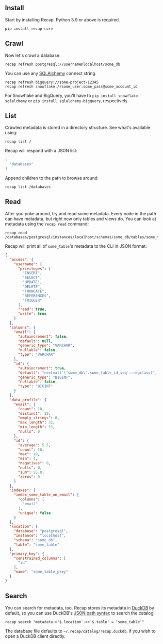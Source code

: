 ## Install

Start by installing Recap. Python 3.9 or above is required.

    pip install recap-core

## Crawl

Now let's crawl a database:

    recap refresh postgresql://username@localhost/some_db

You can use any [SQLAlchemy](https://docs.sqlalchemy.org/en/14/dialects/) connect string.

    recap refresh bigquery://some-project-12345
    recap refresh snowflake://some_user:some_pass@some_account_id

For Snowflake and BigQuery, you'll have to `pip install snowflake-sqlalchemy` or `pip install sqlalchemy-bigquery`, respectively.

## List

Crawled metadata is stored in a directory structure. See what's available using:

    recap list /

Recap will respond with a JSON list:

```json
[
  "databases"
]
```

Append children to the path to browse around:

    recap list /databases

## Read

After you poke around, try and read some metadata. Every node in the path can have metadata, but right now only tables and views do. You can look at metadata using the `recap read` command:

    recap read /databases/postgresql/instances/localhost/schemas/some_db/tables/some_table

Recap will print all of `some_table`'s metadata to the CLI in JSON format:

```json
{
  "access": {
    "username": {
      "privileges": [
        "INSERT",
        "SELECT",
        "UPDATE",
        "DELETE",
        "TRUNCATE",
        "REFERENCES",
        "TRIGGER"
      ],
      "read": true,
      "write": true
    }
  },
  "columns": {
    "email": {
      "autoincrement": false,
      "default": null,
      "generic_type": "VARCHAR",
      "nullable": false,
      "type": "VARCHAR"
    },
    "id": {
      "autoincrement": true,
      "default": "nextval('\"some_db\".some_table_id_seq'::regclass)",
      "generic_type": "BIGINT",
      "nullable": false,
      "type": "BIGINT"
    }
  },
  "data_profile": {
    "email": {
      "count": 10,
      "distinct": 10,
      "empty_strings": 0,
      "max_length": 32,
      "min_length": 13,
      "nulls": 0
    },
    "id": {
      "average": 5.5,
      "count": 10,
      "max": 10,
      "min": 1,
      "negatives": 0,
      "nulls": 0,
      "sum": 55.0,
      "zeros": 0
    }
  },
  "indexes": {
    "index_some_table_on_email": {
      "columns": [
        "email"
      ],
      "unique": false
    }
  },
  "location": {
    "database": "postgresql",
    "instance": "localhost",
    "schema": "some_db",
    "table": "some_table"
  },
  "primary_key": {
    "constrained_columns": [
      "id"
    ],
    "name": "some_table_pkey"
  }
}
```

## Search

You can search for metadata, too. Recap stores its metadata in [DuckDB](https://duckdb.org) by default, so you can use DuckDB's [JSON path syntax](https://duckdb.org/docs/extensions/json) to search the catalog:

    recap search "metadata->'$.location'->>'$.table' = 'some_table'"

The database file defaults to `~/.recap/catalog/recap.duckdb`, if you wish to open a DuckDB client directly.

